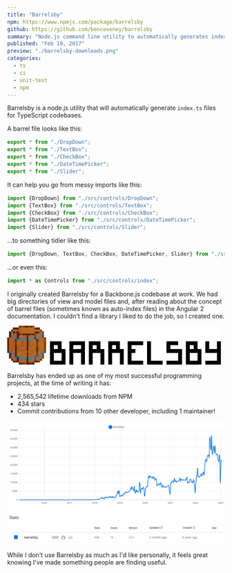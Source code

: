 ```yaml
---
title: "Barrelsby"
npm: https://www.npmjs.com/package/barrelsby
github: https://github.com/bencoveney/barrelsby
summary: "Node.js command line utility to automatically generates index.ts files for typescript codebases."
published: "Feb 19, 2017"
preview: "./barrelsby-downloads.png"
categories:
  - ts
  - ci
  - unit-test
  - npm
---
```


Barrelsby is a node.js utility that will automatically generate `index.ts` files for TypeScript codebases.

A barrel file looks like this:

```TypeScript
export * from "./DropDown";
export * from "./TextBox";
export * from "./CheckBox";
export * from "./DateTimePicker";
export * from "./Slider";
```

It can help you go from messy imports like this:

```TypeScript
import {DropDown} from "./src/controls/DropDown";
import {TextBox} from "./src/controls/TextBox";
import {CheckBox} from "./src/controls/CheckBox";
import {DateTimePicker} from "./src/controls/DateTimePicker";
import {Slider} from "./src/controls/Slider";
```

...to something tidier like this:

```TypeScript
import {DropDown, TextBox, CheckBox, DateTimePicker, Slider} from "./src/controls";
```

...or even this:

```TypeScript
import * as Controls from "./src/controls/index";
```

I originally created Barrelsby for a Backbone.js codebase at work. We had big directories of view and model files and, after reading about the concept of barrel files (sometimes known as auto-index files) in the Angular 2 documentation. I couldn't find a library I liked to do the job, so I created one.

![Barrelsby Icon](./barrelsby.png "Barrelsby probably didn't need an icon, but I made one anyway")

Barrelsby has ended up as one of my most successful programming projects, at the time of writing it has:

- 2,565,542 lifetime downloads from NPM
- 434 stars
- Commit contributions from 10 other developer, including 1 maintainer!

![Barrelsby Downloads Graph](./barrelsby-downloads.png "6 years of Barrelsby downloads")

While I don't use Barrelsby as much as I'd like personally, it feels great knowing I've made something people are finding useful.
